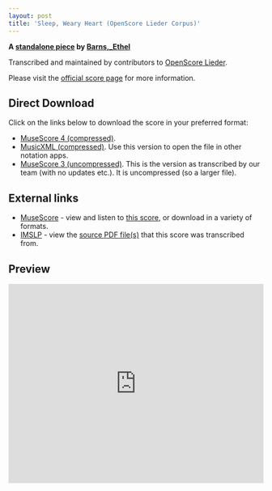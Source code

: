 ```yaml
---
layout: post
title: 'Sleep, Weary Heart (OpenScore Lieder Corpus)'
---
```


__A [standalone piece](https://fourscoreandmore.org/openscore/lieder/Barns%2C_Ethel/_/) by [Barns,_Ethel](https://fourscoreandmore.org/openscore/lieder/Barns%2C_Ethel)__

Transcribed and maintained by contributors to [OpenScore Lieder].

Please visit the [official score page] for more information.

[official score page]: https://musescore.com/openscore-lieder-corpus/scores/6586696
[OpenScore Lieder]: https://musescore.com/openscore-lieder-corpus

## Direct Download

Click on the links below to download the score in your preferred format:
- [MuseScore 4 (compressed)](https://fourscoreandmore.org/openscore/lieder/Barns%2C_Ethel/_/Sleep%2C_Weary_Heart.mscz).
- [MusicXML (compressed)](https://fourscoreandmore.org/openscore/lieder/Barns%2C_Ethel/_/Sleep%2C_Weary_Heart.mxl). Use this version to open the file in other notation apps.
- [MuseScore 3 (uncompressed)](https://raw.githubusercontent.com/OpenScore/Lieder/refs/heads/main/scores/Barns%2C_Ethel/_/Sleep%2C_Weary_Heart/lc6586696.mscx). This is the version as transcribed by our team (with no updates etc.). It is uncompressed (so a larger file).

## External links

- [MuseScore] - view and listen to [this score][MuseScore], or download in a variety of formats.
- [IMSLP] - view the [source PDF file(s)][IMSLP] that this score was transcribed from.

[MuseScore]: https://musescore.com/score/6586696
[IMSLP]: https://imslp.org/wiki/Special:ReverseLookup/642301

## Preview

<iframe width="100%" height="394" src="https://musescore.com/openscore-lieder-corpus/scores/6586696/embed" frameborder="0" allowfullscreen allow="autoplay; fullscreen"></iframe>
